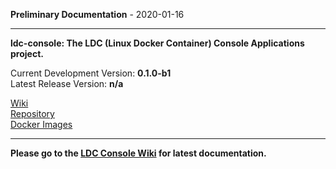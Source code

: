 __Preliminary Documentation__ - 2020-01-16
____  
__ldc-console: The LDC (Linux Docker Container) Console Applications project.__  

Current Development Version: __0.1.0-b1__  
Latest Release Version: __n/a__  

[Wiki](https://github.com/ewsdocker/ldc-console/wiki)  
[Repository](https://github.com/ewsdocker/ldc-console)  
[Docker Images](https://hub.docker.com/r/ewsdocker/ldc-console)

____  

__Please go to the [LDC Console Wiki](https://github.com/ewsdocker/ldc-console/wiki) for latest documentation.__  

